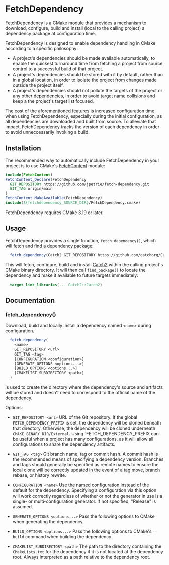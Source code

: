 # FetchDependency

FetchDependency is a CMake module that provides a mechanism to download, configure, build and install (local to the
calling project) a dependency package at configuration time.

FetchDependency is designed to enable dependency handling in CMake according to a specific philosophy:

 - A project's dependencies should be made available automatically, to enable the quickest turnaround time from fetching
   a project from source control to a successful build of that project.
 - A project's dependencies should be stored with it by default, rather than in a global location, in order to isolate
   the project from changes made outside the project itself.
 - A project's dependencies should not pollute the targets of the project or any other dependencies, in order to
   avoid target name collisions and keep a the project's target list focused.

The cost of the aforementioned features is increased configuration time when using FetchDependency, especially during
the initial configuration, as all dependencies are downloaded and built from source. To alleviate that impact, 
FetchDependency tracks the version of each dependency in order to avoid unneccessarily invoking a build.

## Installation

The recommended way to automatically include FetchDependency in your project is to use CMake's
[FetchContent](https://cmake.org/cmake/help/latest/module/FetchContent.html) module:

```cmake
include(FetchContent)
FetchContent_Declare(FetchDependency
  GIT_REPOSITORY https://github.com/jpetrie/fetch-dependency.git
  GIT_TAG origin/main
)
FetchContent_MakeAvailable(FetchDependency)
include(${fetchdependency_SOURCE_DIR}/FetchDependency.cmake)
```

FetchDependency requires CMake 3.19 or later.

## Usage

FetchDependency provides a single function, `fetch_dependency()`, which will fetch and find a dependency package:

```cmake
  fetch_dependency(Catch2 GIT_REPOSITORY https://github.com/catchorg/Catch2.git GIT_TAG v2.13.8)
```

This will fetch, configure, build and install [Catch2](https://github.com/catchorg/Catch2) within the calling project's
CMake binary directory. It will then call `find_package()` to locate the dependency and make it available to future
targets immediately:

```cmake
  target_link_libraries(... Catch2::Catch2)
```

## Documentation

### fetch_dependency()
Download, build and locally install a dependency named `<name>` during configuration.

```cmake
  fetch_dependency(
    <name>
    GIT_REPOSITORY <url>
    GIT_TAG <tag>
    [CONFIGURATION <configuration>]
    [GENERATE_OPTIONS <options...>]
    [BUILD_OPTIONS <options...>]
    [CMAKELIST_SUBDIRECTORY <path>]
  )
```

<name> is used to create the directory where the dependency's source and artifacts will be stored and doesn't need to
correspond to the official name of the dependency.

Options:
- `GIT_REPOSITORY <url>` URL of the Git repository. If the global `FETCH_DEPENDENCY_PREFIX` is set, the dependency
   will be cloned beneath that directory. Otherwise, the dependency will be cloned underneath
   `CMAKE_BINARY_DIR/External`. Using `FETCH_DEPENDENCY_PREFIX can be useful when a project has many configurations, as
   it will allow all configurations to share the dependency artifacts.

- `GIT_TAG <tag>` Git branch name, tag or commit hash. A commit hash is the recommended means of specifying a dependency
   version. Branches and tags should generally be specified as remote names to ensure the local clone will be correctly
   updated in the event of a tag move, branch rebase, or history rewrite.

- `CONFIGURATION <name>` Use the named configuration instead of the default for the dependency. Specifying a
   configuration via this option will work correctly regardless of whether or not the generator in use is a single-
   or multi-configuration generator. If not specified, "Release" is assumed.

- `GENERATE_OPTIONS <options...>` Pass the following options to CMake when generating the dependency.

- `BUILD_OPTIONS <options...>` Pass the following options to CMake's `--build` command when building the dependency.

- `CMAKELIST_SUBDIRECTORY <path>` The path to the directory containing the `CMakeLists.txt` for the dependency if it
   is not located at the dependency root. Always interpreted as a path relative to the dependency root.

